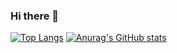 ### Hi there 👋

[![Top Langs](https://github-readme-stats.vercel.app/api/top-langs/?username=syntony666&layout=compact&theme=nord&count_private=true&langs_count=6)]()
[![Anurag's GitHub stats](https://github-readme-stats.vercel.app/api?username=syntony666&theme=nord&show_icons=true&count_private=true)]()

<!--
**syntony666/syntony666** is a ✨ _special_ ✨ repository because its `README.md` (this file) appears on your GitHub profile.

Here are some ideas to get you started:

- 🔭 I’m currently working on ...
- 🌱 I’m currently learning ...
- 👯 I’m looking to collaborate on ...
- 🤔 I’m looking for help with ...
- 💬 Ask me about ...
- 📫 How to reach me: ...
- 😄 Pronouns: ...
- ⚡ Fun fact: ...
-->

